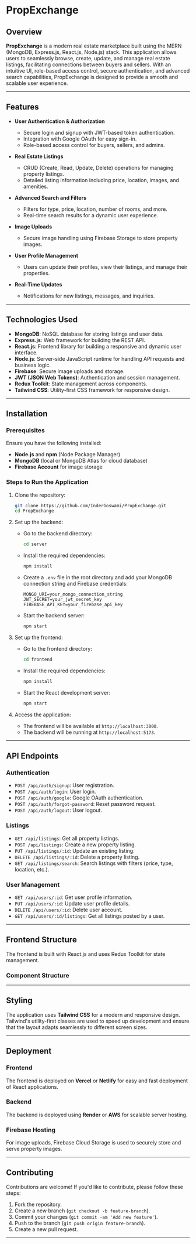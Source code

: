 # PropExchange

## Overview

**PropExchange** is a modern real estate marketplace built using the MERN (MongoDB, Express.js, React.js, Node.js) stack. This application allows users to seamlessly browse, create, update, and manage real estate listings, facilitating connections between buyers and sellers. With an intuitive UI, role-based access control, secure authentication, and advanced search capabilities, PropExchange is designed to provide a smooth and scalable user experience.

---

## Features

- **User Authentication & Authorization**
  - Secure login and signup with JWT-based token authentication.
  - Integration with Google OAuth for easy sign-in.
  - Role-based access control for buyers, sellers, and admins.
  
- **Real Estate Listings**
  - CRUD (Create, Read, Update, Delete) operations for managing property listings.
  - Detailed listing information including price, location, images, and amenities.
  
- **Advanced Search and Filters**
  - Filters for type, price, location, number of rooms, and more.
  - Real-time search results for a dynamic user experience.
  
- **Image Uploads**
  - Secure image handling using Firebase Storage to store property images.
  
- **User Profile Management**
  - Users can update their profiles, view their listings, and manage their properties.

- **Real-Time Updates**
  - Notifications for new listings, messages, and inquiries.

---

## Technologies Used

- **MongoDB**: NoSQL database for storing listings and user data.
- **Express.js**: Web framework for building the REST API.
- **React.js**: Frontend library for building a responsive and dynamic user interface.
- **Node.js**: Server-side JavaScript runtime for handling API requests and business logic.
- **Firebase**: Secure image uploads and storage.
- **JWT (JSON Web Tokens)**: Authentication and session management.
- **Redux Toolkit**: State management across components.
- **Tailwind CSS**: Utility-first CSS framework for responsive design.

---

## Installation

### Prerequisites

Ensure you have the following installed:

- **Node.js** and **npm** (Node Package Manager)
- **MongoDB** (local or MongoDB Atlas for cloud database)
- **Firebase Account** for image storage

### Steps to Run the Application

1. Clone the repository:

    ```bash
    git clone https://github.com/InderGoswami/PropExchange.git
    cd PropExchange
    ```

2. Set up the backend:

    - Go to the backend directory:
    
        ```bash
        cd server
        ```
    
    - Install the required dependencies:
    
        ```bash
        npm install
        ```

    - Create a `.env` file in the root directory and add your MongoDB connection string and Firebase credentials:

        ```
        MONGO_URI=your_mongo_connection_string
        JWT_SECRET=your_jwt_secret_key
        FIREBASE_API_KEY=your_firebase_api_key
        ```

    - Start the backend server:

        ```bash
        npm start
        ```

3. Set up the frontend:

    - Go to the frontend directory:

        ```bash
        cd frontend
        ```

    - Install the required dependencies:

        ```bash
        npm install
        ```

    - Start the React development server:

        ```bash
        npm start
        ```

4. Access the application:

    - The frontend will be available at `http://localhost:3000`.
    - The backend will be running at `http://localhost:5173`.

---

## API Endpoints

### Authentication

- `POST /api/auth/signup`: User registration.
- `POST /api/auth/login`: User login.
- `POST /api/auth/google`: Google OAuth authentication.
- `POST /api/auth/forgot-password`: Reset password request.
- `POST /api/auth/logout`: User logout.

### Listings

- `GET /api/listings`: Get all property listings.
- `POST /api/listings`: Create a new property listing.
- `PUT /api/listings/:id`: Update an existing listing.
- `DELETE /api/listings/:id`: Delete a property listing.
- `GET /api/listings/search`: Search listings with filters (price, type, location, etc.).

### User Management

- `GET /api/users/:id`: Get user profile information.
- `PUT /api/users/:id`: Update user profile details.
- `DELETE /api/users/:id`: Delete user account.
- `GET /api/users/:id/listings`: Get all listings posted by a user.

---

## Frontend Structure

The frontend is built with React.js and uses Redux Toolkit for state management.

### Component Structure
---

## Styling

The application uses **Tailwind CSS** for a modern and responsive design. Tailwind's utility-first classes are used to speed up development and ensure that the layout adapts seamlessly to different screen sizes.

---

## Deployment

### Frontend

The frontend is deployed on **Vercel** or **Netlify** for easy and fast deployment of React applications.

### Backend

The backend is deployed using **Render** or **AWS** for scalable server hosting.

### Firebase Hosting

For image uploads, Firebase Cloud Storage is used to securely store and serve property images.

---

## Contributing

Contributions are welcome! If you'd like to contribute, please follow these steps:

1. Fork the repository.
2. Create a new branch (`git checkout -b feature-branch`).
3. Commit your changes (`git commit -am 'Add new feature'`).
4. Push to the branch (`git push origin feature-branch`).
5. Create a new pull request.

---



